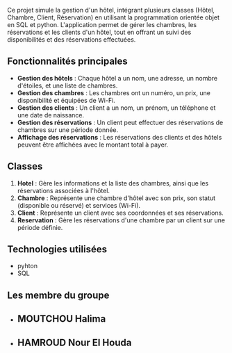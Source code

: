 Ce projet simule la gestion d'un hôtel, intégrant plusieurs classes (Hôtel, Chambre, Client, Réservation) en utilisant la programmation orientée objet en SQL et python. L'application permet de gérer les chambres, les réservations et les clients d'un hôtel, tout en offrant un suivi des disponibilités et des réservations effectuées.

## Fonctionnalités principales

- **Gestion des hôtels** : Chaque hôtel a un nom, une adresse, un nombre d'étoiles, et une liste de chambres.
- **Gestion des chambres** : Les chambres ont un numéro, un prix, une disponibilité et équipées de Wi-Fi.
- **Gestion des clients** : Un client a un nom, un prénom, un téléphone et une date de naissance.
- **Gestion des réservations** : Un client peut effectuer des réservations de chambres sur une période donnée.
- **Affichage des réservations** : Les réservations des clients et des hôtels peuvent être affichées avec le montant total à payer.

## Classes

1. **Hotel** : Gère les informations et la liste des chambres, ainsi que les réservations associées à l'hôtel.
2. **Chambre** : Représente une chambre d'hôtel avec son prix, son statut (disponible ou réservé) et services (Wi-Fi).
3. **Client** : Représente un client avec ses coordonnées et ses réservations.
4. **Reservation** : Gère les réservations d'une chambre par un client sur une période définie.

## Technologies utilisées

- pyhton
- SQL 

## Les membre du groupe

-  ## MOUTCHOU Halima
-  ## HAMROUD Nour El Houda
